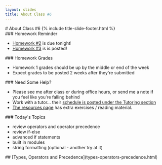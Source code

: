 ```yaml
---
layout: slides
title: About Class #6 
---
```

<section markdown="block" class="title-slide">
# About Class #6
{% include title-slide-footer.html %}
</section>


<section markdown="block">
### Homework Reminder

* [Homework #2](../../schedule.html#homework2) is due tonight!
* [Homework #3](../../schedule.html#homework3) is is posted!
</section>

<section markdown="block">
### Homework Grades

* Homework 1 grades should be up by the middle or end of the week
* Expect grades to be posted 2 weeks after they're submitted
</section>

<section markdown="block">
### Need Some Help?

* Please see me after class or during office hours, or send me a note if you feel like you're falling behind
* Work with a tutor... their [schedule is posted under the Tutoring section](../../tutoring.html)
* [The resources page](../../resources.html) has extra exercises / reading material.
</section>


<section markdown="block">
### Today's Topics

* review operators and operator precedence
* review if-else
* advanced if statements
* built in modules
* string formatting (optional - another try at it)
</section>

<section markdown="block">
## [Types, Operators and Precedence](types-operators-precedence.html)
</section>

